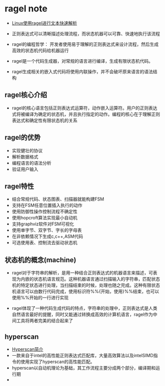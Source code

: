 # ragel note

* [Linux使用ragel进行文本快速解析](https://blog.csdn.net/stayneckwind2/article/details/89285762)

* 正则表达式可以清晰描述处理流程，而状态机器可以可靠、快速地执行该流程
* ragel的编程哲学： 开发者使用易于理解的正则表达式来设计流程，然后生成高效的状态机代码给机器运行
* ragel是一个代码生成器，对常规的语言进行编译，生成有限状态机代码。
* ragel生成相关的嵌入式代码将使用内联操作，并不会破坏原来语言的语法结构

## ragel核心介绍

* ragel的核心语言包括正则表达式运算符，动作嵌入运算符。用户的正则表达式将被编译为确定的状态机，并且执行指定的动作。编程的核心在于理解正则表达式和确定性有限状态机的关系

## ragel的优势

* 实现健壮的协议
* 解析数据格式
* 编程语言的语法分析
* 验证用户输入

## ragel特性

* 结合常规代码、状态图表、扫描器就能构建FSM
* 支持在FSM任意位置插入执行的动作
* 使用防御性操作控制流程不确定性
* 使用hopcroft算法实现最小自动机
* 支持graphviz软件对FSM可视化
* 使用单字节、双字节、字长的字母表
* 在非依赖情况下生成c,c++,ASM代码
* 可选使用表、控制流去驱动状态机

## 状态机的概念(machine)

* ragel对于字符串的解析，是用一种结合正则表达式的机器语言来描述，可表现为内嵌的状态机语言规范。这种机器语言通过扫描输入的字符串，匹配状态机的特定状态进行处理，当扫描结束的时候，处理也随之完成。这种有限状态机语言可以由数行代码完成，使用标识符%%{开始，使用}%%结束，也可以使用%%开始的一行进行实现

* ragel体现了一种代码生成代码的特点，字符串的处理中，正则表达式是人类自然语言最好的提醒，同时又能通过转换成高效的计算机语言，ragel作为中间工具将两者完美的结合起来了

## hyperscan

* [Hyperscan简介](https://www.sdnlab.com/18773.html)
* 一款来自于intel的高性能正则表达式匹配库，大量高效算法以及intelSIMD指令的使用实现了hyperscan的高性能匹配。
* hyperscan以自动机理论为基础，其工作流程主要分成两个部分，编译期和运行期
* 